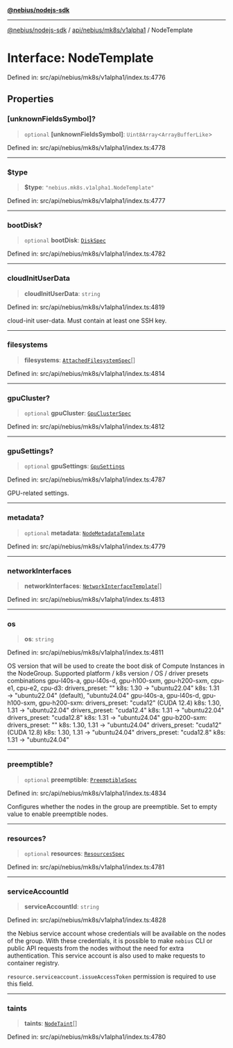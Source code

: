 [**@nebius/nodejs-sdk**](../../../../../README.md)

---

[@nebius/nodejs-sdk](../../../../../README.md) / [api/nebius/mk8s/v1alpha1](../README.md) / NodeTemplate

# Interface: NodeTemplate

Defined in: src/api/nebius/mk8s/v1alpha1/index.ts:4776

## Properties

### \[unknownFieldsSymbol\]?

> `optional` **\[unknownFieldsSymbol\]**: `Uint8Array`\<`ArrayBufferLike`\>

Defined in: src/api/nebius/mk8s/v1alpha1/index.ts:4778

---

### $type

> **$type**: `"nebius.mk8s.v1alpha1.NodeTemplate"`

Defined in: src/api/nebius/mk8s/v1alpha1/index.ts:4777

---

### bootDisk?

> `optional` **bootDisk**: [`DiskSpec`](DiskSpec.md)

Defined in: src/api/nebius/mk8s/v1alpha1/index.ts:4782

---

### cloudInitUserData

> **cloudInitUserData**: `string`

Defined in: src/api/nebius/mk8s/v1alpha1/index.ts:4819

cloud-init user-data. Must contain at least one SSH key.

---

### filesystems

> **filesystems**: [`AttachedFilesystemSpec`](AttachedFilesystemSpec.md)[]

Defined in: src/api/nebius/mk8s/v1alpha1/index.ts:4814

---

### gpuCluster?

> `optional` **gpuCluster**: [`GpuClusterSpec`](GpuClusterSpec.md)

Defined in: src/api/nebius/mk8s/v1alpha1/index.ts:4812

---

### gpuSettings?

> `optional` **gpuSettings**: [`GpuSettings`](GpuSettings.md)

Defined in: src/api/nebius/mk8s/v1alpha1/index.ts:4787

GPU-related settings.

---

### metadata?

> `optional` **metadata**: [`NodeMetadataTemplate`](NodeMetadataTemplate.md)

Defined in: src/api/nebius/mk8s/v1alpha1/index.ts:4779

---

### networkInterfaces

> **networkInterfaces**: [`NetworkInterfaceTemplate`](NetworkInterfaceTemplate.md)[]

Defined in: src/api/nebius/mk8s/v1alpha1/index.ts:4813

---

### os

> **os**: `string`

Defined in: src/api/nebius/mk8s/v1alpha1/index.ts:4811

OS version that will be used to create the boot disk of Compute Instances in the NodeGroup.
Supported platform / k8s version / OS / driver presets combinations
gpu-l40s-a, gpu-l40s-d, gpu-h100-sxm, gpu-h200-sxm, cpu-e1, cpu-e2, cpu-d3:
drivers_preset: ""
k8s: 1.30 → "ubuntu22.04"
k8s: 1.31 → "ubuntu22.04" (default), "ubuntu24.04"
gpu-l40s-a, gpu-l40s-d, gpu-h100-sxm, gpu-h200-sxm:
drivers_preset: "cuda12" (CUDA 12.4)
k8s: 1.30, 1.31 → "ubuntu22.04"
drivers_preset: "cuda12.4"
k8s: 1.31 → "ubuntu22.04"
drivers_preset: "cuda12.8"
k8s: 1.31 → "ubuntu24.04"
gpu-b200-sxm:
drivers_preset: ""
k8s: 1.30, 1.31 → "ubuntu24.04"
drivers_preset: "cuda12" (CUDA 12.8)
k8s: 1.30, 1.31 → "ubuntu24.04"
drivers_preset: "cuda12.8"
k8s: 1.31 → "ubuntu24.04"

---

### preemptible?

> `optional` **preemptible**: [`PreemptibleSpec`](PreemptibleSpec.md)

Defined in: src/api/nebius/mk8s/v1alpha1/index.ts:4834

Configures whether the nodes in the group are preemptible.
Set to empty value to enable preemptible nodes.

---

### resources?

> `optional` **resources**: [`ResourcesSpec`](ResourcesSpec.md)

Defined in: src/api/nebius/mk8s/v1alpha1/index.ts:4781

---

### serviceAccountId

> **serviceAccountId**: `string`

Defined in: src/api/nebius/mk8s/v1alpha1/index.ts:4828

the Nebius service account whose credentials will be available on the nodes of the group.
With these credentials, it is possible to make `nebius` CLI or public API requests from the nodes without the need for extra authentication.
This service account is also used to make requests to container registry.

`resource.serviceaccount.issueAccessToken` permission is required to use this field.

---

### taints

> **taints**: [`NodeTaint`](NodeTaint.md)[]

Defined in: src/api/nebius/mk8s/v1alpha1/index.ts:4780
